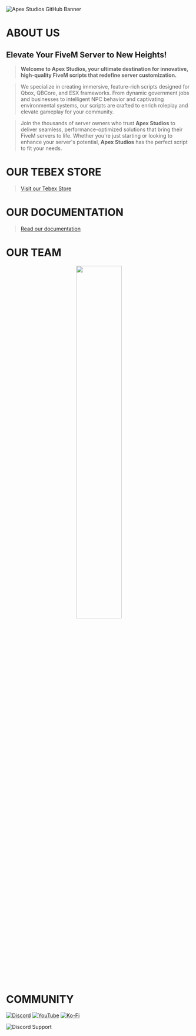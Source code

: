 ![Apex Studios GitHub Banner](https://i.imgur.com/u0tYji4.png)

# ABOUT US
## Elevate Your FiveM Server to New Heights!
> **Welcome to Apex Studios, your ultimate destination for innovative, high-quality FiveM scripts that redefine server customization.**

> We specialize in creating immersive, feature-rich scripts designed for Qbox, QBCore, and ESX frameworks. From dynamic government jobs and businesses to intelligent NPC behavior and captivating environmental systems, our scripts are crafted to enrich roleplay and elevate gameplay for your community.

> Join the thousands of server owners who trust **Apex Studios** to deliver seamless, performance-optimized solutions that bring their FiveM servers to life. Whether you're just starting or looking to enhance your server's potential, **Apex Studios** has the perfect script to fit your needs.

# OUR TEBEX STORE
> [Visit our Tebex Store](https://fivem.apx-studios.com/)

# OUR DOCUMENTATION
> [Read our documentation](https://docs.apx-studios.com/api)

# OUR TEAM
<div align="center">
        <a href="https://ko-fi.com/aqade"><img width="49.5%" src="https://github-readme-stats.vercel.app/api?username=aqade&layout=compact&hide_border=true&theme=dracula&show_icons=true"/></a>
</div>

# COMMUNITY
[![Discord](https://img.shields.io/badge/Discord-%237289DA.svg?style=for-the-badge&logo=discord&logoColor=white)](https://discord.gg/apexstudios)
[![YouTube](https://img.shields.io/badge/YouTube-%23FF0000.svg?style=for-the-badge&logo=YouTube&logoColor=white)](https://www.youtube.com/@apexstudiosyt)
[![Ko-Fi](https://img.shields.io/badge/Ko--fi-F16061?style=for-the-badge&logo=ko-fi&logoColor=white)](https://ko-fi.com/aqade)

![Discord Support](https://i.imgur.com/X3LC7Hl.png)
